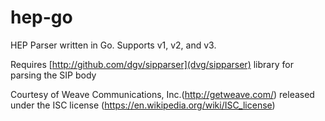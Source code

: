 # hep-go

HEP Parser written in Go. Supports v1, v2, and v3.

Requires [http://github.com/dgv/sipparser](dvg/sipparser) library for parsing the SIP body

Courtesy of Weave Communications, Inc.(http://getweave.com/) released under the ISC license (https://en.wikipedia.org/wiki/ISC_license)
